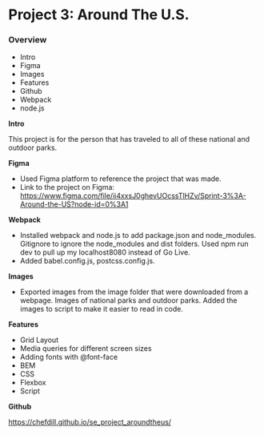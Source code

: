 # Project 3: Around The U.S.

### Overview

- Intro
- Figma
- Images
- Features
- Github
- Webpack
- node.js

**Intro**

This project is for the person that has traveled to all of these national and outdoor parks.

**Figma**

- Used Figma platform to reference the project that was made.
- Link to the project on Figma: https://www.figma.com/file/ii4xxsJ0ghevUOcssTlHZv/Sprint-3%3A-Around-the-US?node-id=0%3A1

**Webpack**

- Installed webpack and node.js to add package.json and node_modules. Gitignore to ignore the node_modules and dist folders. Used npm run dev to pull up my localhost8080 instead of Go Live.
- Added babel.config.js, postcss.config.js.


**Images**

- Exported images from the image folder that were downloaded from a webpage. Images of national parks and outdoor parks. Added the images to script to make it easier to read in code.

**Features**

- Grid Layout
- Media queries for different screen sizes
- Adding fonts with @font-face
- BEM
- CSS
- Flexbox
- Script

**Github**

https://chefdill.github.io/se_project_aroundtheus/
